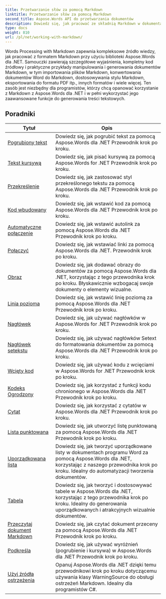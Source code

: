 ```yaml
---
title: Przetwarzanie słów za pomocą Markdown
linktitle: Przetwarzanie słów za pomocą Markdown
second_title: Aspose.Words API do przetwarzania dokumentów
description: Dowiedz się, jak pracować ze składnią Markdown w dokumentach programu Word przy użyciu Aspose.Words dla .NET, dzięki tym samouczkom krok po kroku i praktycznym przykładom.
type: docs
weight: 810
url: /pl/net/working-with-markdown/
---
```


Words Processing with Markdown zapewnia kompleksowe źródło wiedzy, jak pracować z formatem Markdown przy użyciu biblioteki Aspose.Words dla .NET. Samouczki zawierają szczegółowe wyjaśnienia, kompletny kod źródłowy i praktyczne przykłady manipulowania i generowania dokumentów Markdown, w tym importowania plików Markdown, konwertowania dokumentów Word do Markdown, dostosowywania stylu Markdown, eksportowania do formatu PDF itp., innych formatów i wiele więcej. Ten zasób jest niezbędny dla programistów, którzy chcą opanować korzystanie z Markdown z Aspose.Words dla .NET i w pełni wykorzystać jego zaawansowane funkcje do generowania treści tekstowych.

 ## Poradniki
| Tytuł | Opis |
| --- | --- |
| [Pogrubiony tekst](./bold-text/) | Dowiedz się, jak pogrubić tekst za pomocą Aspose.Words dla .NET Przewodnik krok po kroku. |
| [Tekst kursywą](./italic-text/) | Dowiedz się, jak pisać kursywą za pomocą Aspose.Words for .NET Przewodnik krok po kroku. |
| [Przekreślenie](./strikethrough/) | Dowiedz się, jak zastosować styl przekreślonego tekstu za pomocą Aspose.Words dla .NET Przewodnik krok po kroku. |
| [Kod wbudowany](./inline-code/) | Dowiedz się, jak wstawić kod za pomocą Aspose.Words dla .NET Przewodnik krok po kroku. |
| [Automatyczne połączenie](./autolink/) | Dowiedz się, jak wstawić autolink za pomocą Aspose.Words dla .NET Przewodnik krok po kroku. |
| [Połączyć](./link/) | Dowiedz się, jak wstawiać linki za pomocą Aspose.Words dla .NET. Przewodnik krok po kroku. |
| [Obraz](./image/) | Dowiedz się, jak dodawać obrazy do dokumentów za pomocą Aspose.Words dla .NET, korzystając z tego przewodnika krok po kroku. Błyskawicznie wzbogacaj swoje dokumenty o elementy wizualne. |
| [Linia pozioma](./horizontal-rule/) | Dowiedz się, jak wstawić linię poziomą za pomocą Aspose.Words dla .NET Przewodnik krok po kroku. |
| [Nagłówek](./heading/) | Dowiedz się, jak używać nagłówków w Aspose.Words for .NET Przewodnik krok po kroku. |
| [Nagłówek setekstu](./setext-heading/) | Dowiedz się, jak używać nagłówków Setext do formatowania dokumentów za pomocą Aspose.Words dla .NET Przewodnik krok po kroku. |
| [Wcięty kod](./indented-code/) | Dowiedz się, jak używać kodu z wcięciami w Aspose.Words for .NET Przewodnik krok po kroku. |
| [Kodeks Ogrodzony](./fenced-code/) | Dowiedz się, jak korzystać z funkcji kodu chronionego w Aspose.Words dla .NET Przewodnik krok po kroku. |
| [Cytat](./quote/) | Dowiedz się, jak korzystać z cytatów w Aspose.Words dla .NET Przewodnik krok po kroku. |
| [Lista punktowana](./bulleted-list/) | Dowiedz się, jak utworzyć listę punktowaną za pomocą Aspose.Words dla .NET Przewodnik krok po kroku. |
| [Uporządkowana lista](./ordered-list/) | Dowiedz się, jak tworzyć uporządkowane listy w dokumentach programu Word za pomocą Aspose.Words dla .NET, korzystając z naszego przewodnika krok po kroku. Idealny do automatyzacji tworzenia dokumentów. |
| [Tabela](./table/) | Dowiedz się, jak tworzyć i dostosowywać tabele w Aspose.Words dla .NET, korzystając z tego przewodnika krok po kroku. Idealny do generowania uporządkowanych i atrakcyjnych wizualnie dokumentów. |
| [Przeczytaj dokument Markdown](./read-markdown-document/) | Dowiedz się, jak czytać dokument przeceny za pomocą Aspose.Words dla .NET Przewodnik krok po kroku. |
| [Podkreśla](./emphases/) | Dowiedz się, jak używać wyróżnień (pogrubienie i kursywa) w Aspose.Words dla .NET Przewodnik krok po kroku. |
| [Użyj źródła ostrzeżenia](./use-warning-source/) | Opanuj Aspose.Words dla .NET dzięki temu przewodnikowi krok po kroku dotyczącemu używania klasy WarningSource do obsługi ostrzeżeń Markdown. Idealny dla programistów C#. |